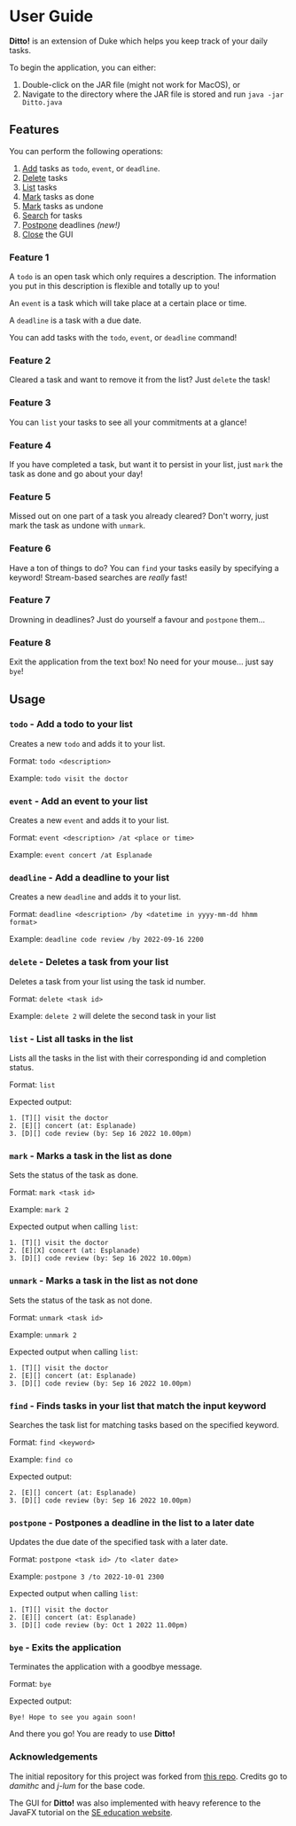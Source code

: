 # User Guide

**Ditto!** is an extension of Duke which helps you keep track of your daily tasks.

To begin the application, you can either:

1. Double-click on the JAR file (might not work for MacOS), or
2. Navigate to the directory where the JAR file is stored and run `java -jar Ditto.java`

## Features 

You can perform the following operations: 

1. [Add](https://nseah21.github.io/ip/#feature-1) tasks as `todo`, `event`, or `deadline`. 
2. [Delete](https://nseah21.github.io/ip/#feature-2) tasks 
3. [List](https://nseah21.github.io/ip/#feature-3) tasks
4. [Mark](https://nseah21.github.io/ip/#feature-4) tasks as done
5. [Mark](https://nseah21.github.io/ip/#feature-5) tasks as undone
6. [Search](https://nseah21.github.io/ip/#feature-6) for tasks
7. [Postpone](https://nseah21.github.io/ip/#feature-7) deadlines *(new!)*
7. [Close](https://nseah21.github.io/ip/#feature-8) the GUI 

### Feature 1

A `todo` is an open task which only requires a description. The information you put in this description is flexible and totally up to you!

An `event` is a task which will take place at a certain place or time. 

A `deadline` is a task with a due date. 

You can add tasks with the `todo`, `event`, or `deadline` command! 

### Feature 2

Cleared a task and want to remove it from the list? Just `delete` the task!

### Feature 3

You can `list` your tasks to see all your commitments at a glance!

### Feature 4

If you have completed a task, but want it to persist in your list, just `mark` the task as done and go about your day!

### Feature 5

Missed out on one part of a task you already cleared? Don't worry, just mark the task as undone with `unmark`.

### Feature 6

Have a ton of things to do? You can `find` your tasks easily by specifying a keyword! Stream-based searches are *really* fast!

### Feature 7

Drowning in deadlines? Just do yourself a favour and `postpone` them...

### Feature 8

Exit the application from the text box! No need for your mouse... just say `bye`!


## Usage

### `todo` - Add a todo to your list

Creates a new `todo` and adds it to your list. 

Format: `todo <description>`

Example: `todo visit the doctor`

### `event` - Add an event to your list

Creates a new `event` and adds it to your list.

Format: `event <description> /at <place or time>`

Example: `event concert /at Esplanade`

### `deadline` - Add a deadline to your list

Creates a new `deadline` and adds it to your list.

Format: `deadline <description> /by <datetime in yyyy-mm-dd hhmm format>`

Example: `deadline code review /by 2022-09-16 2200`

### `delete` - Deletes a task from your list

Deletes a task from your list using the task id number.

Format: `delete <task id>`

Example: `delete 2` will delete the second task in your list

### `list` - List all tasks in the list

Lists all the tasks in the list with their corresponding id and completion status. 

Format: `list`

Expected output: 

```
1. [T][] visit the doctor
2. [E][] concert (at: Esplanade)
3. [D][] code review (by: Sep 16 2022 10.00pm)
```

### `mark` - Marks a task in the list as done

Sets the status of the task as done. 

Format: `mark <task id>`

Example: `mark 2`

Expected output when calling `list`:

```
1. [T][] visit the doctor
2. [E][X] concert (at: Esplanade)
3. [D][] code review (by: Sep 16 2022 10.00pm)
```

### `unmark` - Marks a task in the list as not done

Sets the status of the task as not done.

Format: `unmark <task id>`

Example: `unmark 2`

Expected output when calling `list`:

```
1. [T][] visit the doctor
2. [E][] concert (at: Esplanade)
3. [D][] code review (by: Sep 16 2022 10.00pm)
```

### `find` - Finds tasks in your list that match the input keyword

Searches the task list for matching tasks based on the specified keyword.

Format: `find <keyword>`

Example: `find co`

Expected output:

```    
2. [E][] concert (at: Esplanade)
3. [D][] code review (by: Sep 16 2022 10.00pm)
```

### `postpone` - Postpones a deadline in the list to a later date

Updates the due date of the specified task with a later date.

Format: `postpone <task id> /to <later date>`

Example: `postpone 3 /to 2022-10-01 2300`

Expected output when calling `list`:

```    
1. [T][] visit the doctor
2. [E][] concert (at: Esplanade)
3. [D][] code review (by: Oct 1 2022 11.00pm)
```

### `bye` - Exits the application

Terminates the application with a goodbye message.

Format: `bye`

Expected output:

```    
Bye! Hope to see you again soon!
```

And there you go! You are ready to use **Ditto!**

### Acknowledgements 

The initial repository for this project was forked from [this repo](https://github.com/nus-cs2103-AY2223S1/ip). Credits go to *damithc* and *j-lum* for the base code.

The GUI for **Ditto!** was also implemented with heavy reference to the JavaFX tutorial on the [SE education website](https://se-education.org/guides/tutorials/javaFx.html).  